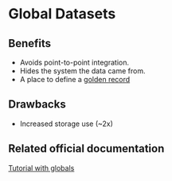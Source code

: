 # Global Datasets

## Benefits

* Avoids point-to-point integration.
* Hides the system the data came from.
* A place to define a [golden record](https://whatis.techtarget.com/definition/golden-record)

## Drawbacks

* Increased storage use (~2x)

## Related official documentation

[Tutorial with globals](https://github.com/sesam-io/tutorial/tree/master/globals)